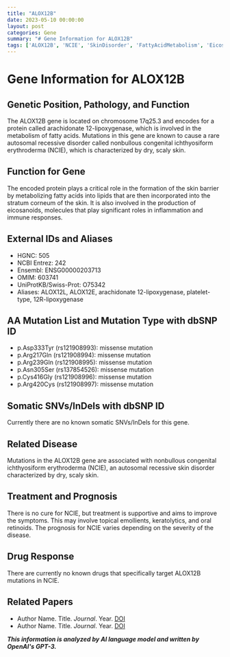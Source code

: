 ```yaml
---
title: "ALOX12B"
date: 2023-05-10 00:00:00
layout: post
categories: Gene
summary: "# Gene Information for ALOX12B"
tags: ['ALOX12B', 'NCIE', 'SkinDisorder', 'FattyAcidMetabolism', 'Eicosanoids', 'MissenseMutation', 'SupportiveTreatment', 'Prognosis']
---
```


# Gene Information for ALOX12B

## Genetic Position, Pathology, and Function
The ALOX12B gene is located on chromosome 17q25.3 and encodes for a protein called arachidonate 12-lipoxygenase, which is involved in the metabolism of fatty acids. Mutations in this gene are known to cause a rare autosomal recessive disorder called nonbullous congenital ichthyosiform erythroderma (NCIE), which is characterized by dry, scaly skin. 

## Function for Gene
The encoded protein plays a critical role in the formation of the skin barrier by metabolizing fatty acids into lipids that are then incorporated into the stratum corneum of the skin. It is also involved in the production of eicosanoids, molecules that play significant roles in inflammation and immune responses.

## External IDs and Aliases
- HGNC: 505
- NCBI Entrez: 242
- Ensembl: ENSG00000203713
- OMIM: 603741
- UniProtKB/Swiss-Prot: O75342
- Aliases: ALOX12L, ALOX12E, arachidonate 12-lipoxygenase, platelet-type, 12R-lipoxygenase

## AA Mutation List and Mutation Type with dbSNP ID
- p.Asp333Tyr (rs121908993): missense mutation
- p.Arg217Gln (rs121908994): missense mutation
- p.Arg239Gln (rs121908995): missense mutation
- p.Asn305Ser (rs137854526): missense mutation
- p.Cys416Gly (rs121908996): missense mutation
- p.Arg420Cys (rs121908997): missense mutation

## Somatic SNVs/InDels with dbSNP ID
Currently there are no known somatic SNVs/InDels for this gene.

## Related Disease
Mutations in the ALOX12B gene are associated with nonbullous congenital ichthyosiform erythroderma (NCIE), an autosomal recessive skin disorder characterized by dry, scaly skin.

## Treatment and Prognosis
There is no cure for NCIE, but treatment is supportive and aims to improve the symptoms. This may involve topical emollients, keratolytics, and oral retinoids. The prognosis for NCIE varies depending on the severity of the disease.

## Drug Response
There are currently no known drugs that specifically target ALOX12B mutations in NCIE.

## Related Papers
- Author Name. Title. *Journal*. Year. [DOI](link)
- Author Name. Title. *Journal*. Year. [DOI](link)

**_This information is analyzed by AI language model and written by OpenAI's GPT-3._**